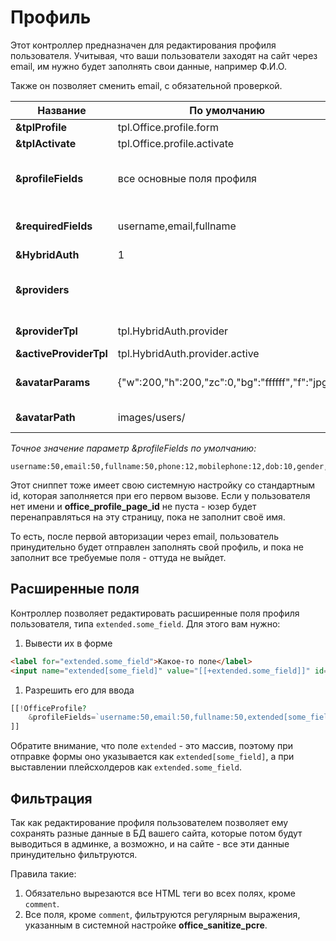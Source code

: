 # Профиль

Этот контроллер предназначен для редактирования профиля пользователя.
Учитывая, что ваши пользователи заходят на сайт через email, им нужно будет заполнять свои данные, например Ф.И.О.

Также он позволяет сменить email, с обязательной проверкой.

| Название               | По умолчанию                                     | Описание                                                                                                                                                                                                           |
| ---------------------- | ------------------------------------------------ | ------------------------------------------------------------------------------------------------------------------------------------------------------------------------------------------------------------------ |
| **&tplProfile**        | tpl.Office.profile.form                          | Чанк для вывода и редактирования профиля пользователя.                                                                                                                                                             |
| **&tplActivate**       | tpl.Office.profile.activate                      | Чанк для оформления письма активации.                                                                                                                                                                              |
| **&profileFields**     | все основные поля профиля                        | Список разрешенных для редактирования полей юзера, через запятую. Также можно указать максимальну. длину значений, через двоеточие. Например, &profileFields=`username:25,fullname:50,email`.                      |
| **&requiredFields**    | username,email,fullname                          | Список обязательных полей при редактировании. Эти поля должны быть заполнены для успешного обновления профиля. Например, &requiredFields=`username,fullname,email`.                                                |
| **&HybridAuth**        | 1                                                | Включить интеграцию с HybridAuth, если он установлен.                                                                                                                                                              |
| **&providers**         |                                                  | Список провайдеров авторизации HybridAuth, через запятую. Все доступные провайдеры находятся тут {core_path}components/hybridauth/model/hybridauth/lib/Providers/. Например, &providers=`Google,Twitter,Facebook`. |
| **&providerTpl**       | tpl.HybridAuth.provider                          | Чанк для вывода ссылки на авторизацию или привязку сервиса HybridAuth к учетной записи.                                                                                                                            |
| **&activeProviderTpl** | tpl.HybridAuth.provider.active                   | Чанк для вывода иконки привязанного сервиса HybridAuth.                                                                                                                                                            |
| **&avatarParams**      | {"w":200,"h":200,"zc":0,"bg":"ffffff","f":"jpg"} | JSON строка с параметрами конвертации аватара при помощи phpThumb. По умолчанию - "{"w":200,"h":200,"zc":0,"bg":"ffffff","f":"jpg"}".                                                                              |
| **&avatarPath**        | images/users/                                    | Директория для сохранения аватаров пользователей внутри MODX_ASSETS_PATH. По умолчанию - "images/users/".                                                                                                          |

*Точное значение параметр &profileFields по умолчанию:*

```
username:50,email:50,fullname:50,phone:12,mobilephone:12,dob:10,gender,address,country,city,state,zip,fax,photo,comment,website,specifiedpassword,confirmpassword
```

Этот сниппет тоже имеет свою системную настройку со стандартным id, которая заполняется при его первом вызове.
Если у пользователя нет имени и **office_profile_page_id** не пуста - юзер будет перенаправляться на эту страницу, пока не заполнит своё имя.

То есть, после первой авторизации через email, пользователь принудительно будет отправлен заполнять свой профиль, и пока не заполнит все требуемые поля - оттуда не выйдет.

## Расширенные поля

Контроллер позволяет редактировать расширенные поля профиля пользователя, типа `extended.some_field`. Для этого вам нужно:

1. Вывести их в форме

```html
<label for="extended.some_field">Какое-то поле</label>
<input name="extended[some_field]" value="[[+extended.some_field]]" id="extended.some_field">
```

1. Разрешить его для ввода

```php
[[!OfficeProfile?
    &profileFields=`username:50,email:50,fullname:50,extended[some_field]`
]]
```

Обратите внимание, что поле `extended` - это массив, поэтому при отправке формы оно указывается
как `extended[some_field]`, а при выставлении плейсхолдеров как `extended.some_field`.

## Фильтрация

Так как редактирование профиля пользователем позволяет ему сохранять разные данные в БД вашего сайта,
которые потом будут выводиться в админке, а возможно, и на сайте - все эти данные принудительно фильтруются.

Правила такие:

1. Обязательно вырезаются все HTML теги во всех полях, кроме `comment`.
2. Все поля, кроме `comment`, фильтруются регулярным выражения, указанным в системной настройке **office_sanitize_pcre**.
